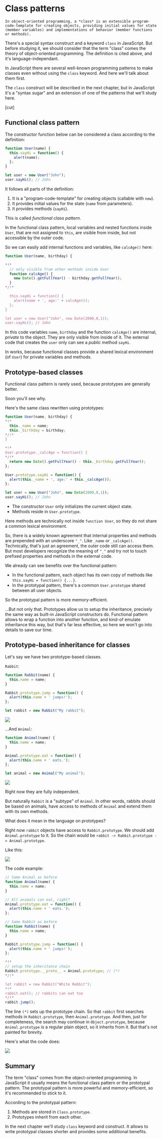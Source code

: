 
# Class patterns

```quote author="Wikipedia"
In object-oriented programming, a *class* is an extensible program-code-template for creating objects, providing initial values for state (member variables) and implementations of behavior (member functions or methods).
```

There's a special syntax construct and a keyword `class` in JavaScript. But before studying it, we should consider that the term "class" comes the theory of object-oriented programming. The definition is cited above, and it's language-independant.

In JavaScript there are several well-known programming patterns to make classes even without using the `class` keyword. And here we'll talk about them first.

The `class` construct will be described in the next chapter, but in JavaScript it's a "syntax sugar" and an extension of one of the patterns that we'll study here.

[cut]


## Functional class pattern

The constructor function below can be considered a class according to the definition:

```js run
function User(name) {
  this.sayHi = function() {
    alert(name);
  };
}

let user = new User("John");
user.sayHi(); // John
```

It follows all parts of the definition:

1. It is a "program-code-template" for creating objects (callable with `new`).
2. It provides initial values for the state (`name` from parameters).
3. It provides methods (`sayHi`).

This is called *functional class pattern*.

In the functional class pattern, local variables and nested functions inside `User`, that are not assigned to `this`, are visible from inside, but not accessible by the outer code.

So we can easily add internal functions and variables, like `calcAge()` here:

```js run
function User(name, birthday) {

*!*
  // only visible from other methods inside User
  function calcAge() {
    new Date().getFullYear() - birthday.getFullYear();
  }
*/!*

  this.sayHi = function() {
    alert(name + ', age:' + calcAge());
  };
}

let user = new User("John", new Date(2000,0,1));
user.sayHi(); // John
```

In this code variables `name`, `birthday` and the function `calcAge()` are internal, *private* to the object. They are only visible from inside of it. The external code that creates the `user` only can see a *public* method `sayHi`.

In works, because functional classes provide a shared lexical environment (of `User`) for private variables and methods.

## Prototype-based classes

Functional class pattern is rarely used, because prototypes are generally better.

Soon you'll see why.

Here's the same class rewritten using prototypes:

```js run
function User(name, birthday) {
*!*
  this._name = name;
  this._birthday = birthday;
*/!*
}

*!*
User.prototype._calcAge = function() {
*/!*
  return new Date().getFullYear() - this._birthday.getFullYear();
};

User.prototype.sayHi = function() {
  alert(this._name + ', age:' + this._calcAge());
};

let user = new User("John", new Date(2000,0,1));
user.sayHi(); // John
```

- The constructor `User` only initializes the current object state.
- Methods reside in `User.prototype`.

Here methods are technically not inside `function User`, so they do not share a common lexical environment.

So, there is a widely known agreement that internal properties and methods are prepended with an underscore `"_"`. Like `_name` or `_calcAge()`. Technically, that's just an agreement, the outer code still can access them. But most developers recognize the meaning of `"_"` and try not to touch prefixed properties and methods in the external code.

We already can see benefits over the functional pattern:

- In the functional pattern, each object has its own copy of methods like `this.sayHi = function() {...}`.
- In the prototypal pattern, there's a common `User.prototype` shared between all user objects.

So the prototypal pattern is more memory-efficient.

...But not only that. Prototypes allow us to setup the inheritance, precisely the same way as built-in JavaScript constructors do. Functional pattern allows to wrap a function into another function, and kind-of emulate inheritance this way, but that's far less effective, so here we won't go into details to save our time.

## Prototype-based inheritance for classes

Let's say we have two prototype-based classes.

`Rabbit`:

```js
function Rabbit(name) {
  this.name = name;
}

Rabbit.prototype.jump = function() {
  alert(this.name + ' jumps!');
};

let rabbit = new Rabbit("My rabbit");
```

![](rabbit-animal-independent-1.png)

...And `Animal`:

```js
function Animal(name) {
  this.name = name;
}

Animal.prototype.eat = function() {
  alert(this.name + ' eats.');
};

let animal = new Animal("My animal");
```

![](rabbit-animal-independent-2.png)

Right now they are fully independent.

But naturally `Rabbit` is a "subtype" of `Animal`. In other words, rabbits should be based on animals, have access to methods of `Animal` and extend them with its own methods.

What does it mean in the language on prototypes?

Right now `rabbit` objects have access to `Rabbit.prototype`. We should add `Animal.prototype` to it. So the chain would be `rabbit -> Rabbit.prototype -> Animal.prototype`.

Like this:

![](class-inheritance-rabbit-animal.png)

The code example:

```js run
// Same Animal as before
function Animal(name) {
  this.name = name;
}

// All animals can eat, right?
Animal.prototype.eat = function() {
  alert(this.name + ' eats.');
};

// Same Rabbit as before
function Rabbit(name) {
  this.name = name;
}

Rabbit.prototype.jump = function() {
  alert(this.name + ' jumps!');
};

*!*
// setup the inheritance chain
Rabbit.prototype.__proto__ = Animal.prototype; // (*)
*/!*

let rabbit = new Rabbit("White Rabbit");
*!*
rabbit.eat(); // rabbits can eat too
*/!*
rabbit.jump();
```

The line `(*)` sets up the prototype chain. So that `rabbit` first searches methods in `Rabbit.prototype`, then `Animal.prototype`. And then, just for completeness, the search may continue in `Object.prototype`, because `Animal.prototype` is a regular plain object, so it inherits from it. But that's not painted for brevity.

Here's what the code does:

![](class-inheritance-rabbit-animal-2.png)

## Summary

The term "class" comes from the object-oriented programming. In JavaScript it usually means the functional class pattern or the prototypal pattern. The prototypal pattern is more powerful and memory-efficient, so it's recommended to stick to it.

According to the prototypal pattern:
1. Methods are stored in `Class.prototype`.
2. Prototypes inherit from each other.

In the next chapter we'll study `class` keyword and construct. It allows to write prototypal classes shorter and provides some additional benefits.
